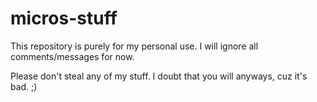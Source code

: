 # micros-stuff
This repository is purely for my personal use. I will ignore all comments/messages for now.

Please don't steal any of my stuff. I doubt that you will anyways, cuz it's bad. ;)
